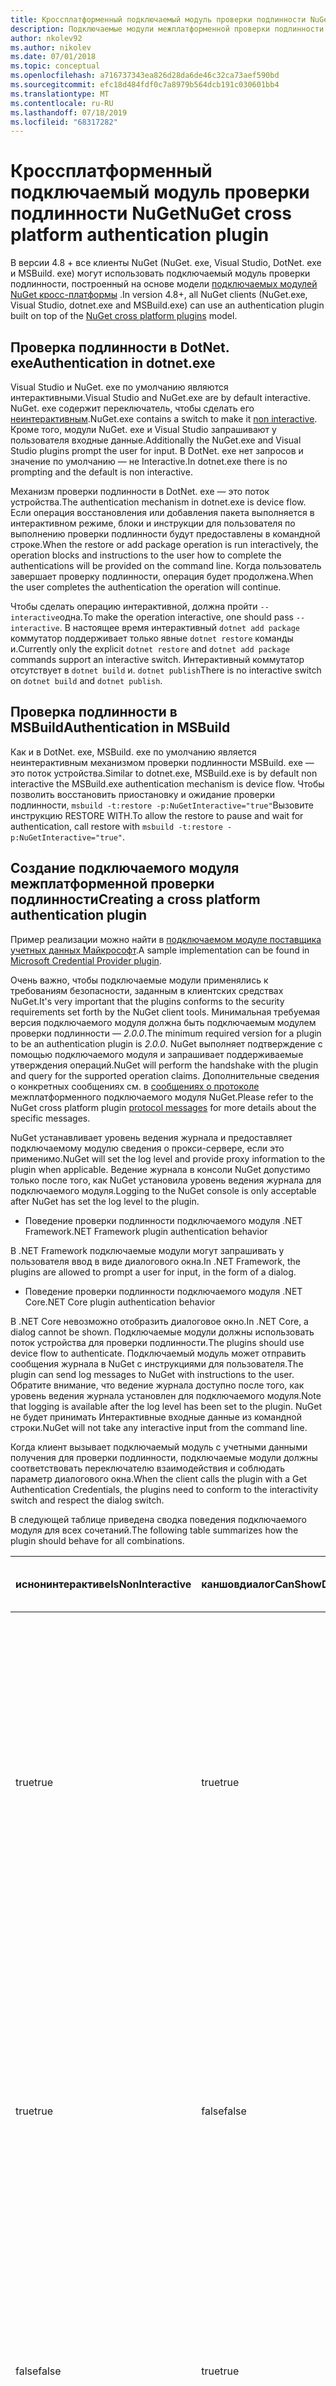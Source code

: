 ```yaml
---
title: Кроссплатформенный подключаемый модуль проверки подлинности NuGet
description: Подключаемые модули межплатформенной проверки подлинности NuGet для NuGet. exe, DotNet. exe, MSBuild. exe и Visual Studio
author: nkolev92
ms.author: nikolev
ms.date: 07/01/2018
ms.topic: conceptual
ms.openlocfilehash: a716737343ea826d28da6de46c32ca73aef590bd
ms.sourcegitcommit: efc18d484fdf0c7a8979b564dcb191c030601bb4
ms.translationtype: MT
ms.contentlocale: ru-RU
ms.lasthandoff: 07/18/2019
ms.locfileid: "68317282"
---
```

# <a name="nuget-cross-platform-authentication-plugin"></a><span data-ttu-id="ca38b-103">Кроссплатформенный подключаемый модуль проверки подлинности NuGet</span><span class="sxs-lookup"><span data-stu-id="ca38b-103">NuGet cross platform authentication plugin</span></span>

<span data-ttu-id="ca38b-104">В версии 4.8 + все клиенты NuGet (NuGet. exe, Visual Studio, DotNet. exe и MSBuild. exe) могут использовать подключаемый модуль проверки подлинности, построенный на основе модели [подключаемых модулей NuGet кросс-платформы](NuGet-Cross-Platform-Plugins.md) .</span><span class="sxs-lookup"><span data-stu-id="ca38b-104">In version 4.8+, all NuGet clients (NuGet.exe, Visual Studio, dotnet.exe and MSBuild.exe) can use an authentication plugin built on top of the [NuGet cross platform plugins](NuGet-Cross-Platform-Plugins.md) model.</span></span>

## <a name="authentication-in-dotnetexe"></a><span data-ttu-id="ca38b-105">Проверка подлинности в DotNet. exe</span><span class="sxs-lookup"><span data-stu-id="ca38b-105">Authentication in dotnet.exe</span></span>

<span data-ttu-id="ca38b-106">Visual Studio и NuGet. exe по умолчанию являются интерактивными.</span><span class="sxs-lookup"><span data-stu-id="ca38b-106">Visual Studio and NuGet.exe are by default interactive.</span></span> <span data-ttu-id="ca38b-107">NuGet. exe содержит переключатель, чтобы сделать его [неинтерактивным](../nuget-exe-CLI-Reference.md).</span><span class="sxs-lookup"><span data-stu-id="ca38b-107">NuGet.exe contains a switch to make it [non interactive](../nuget-exe-CLI-Reference.md).</span></span>
<span data-ttu-id="ca38b-108">Кроме того, модули NuGet. exe и Visual Studio запрашивают у пользователя входные данные.</span><span class="sxs-lookup"><span data-stu-id="ca38b-108">Additionally the NuGet.exe and Visual Studio plugins prompt the user for input.</span></span>
<span data-ttu-id="ca38b-109">В DotNet. exe нет запросов и значение по умолчанию — не Interactive.</span><span class="sxs-lookup"><span data-stu-id="ca38b-109">In dotnet.exe there is no prompting and the default is non interactive.</span></span>

<span data-ttu-id="ca38b-110">Механизм проверки подлинности в DotNet. exe — это поток устройства.</span><span class="sxs-lookup"><span data-stu-id="ca38b-110">The authentication mechanism in dotnet.exe is device flow.</span></span> <span data-ttu-id="ca38b-111">Если операция восстановления или добавления пакета выполняется в интерактивном режиме, блоки и инструкции для пользователя по выполнению проверки подлинности будут предоставлены в командной строке.</span><span class="sxs-lookup"><span data-stu-id="ca38b-111">When the restore or add package operation is run interactively, the operation blocks and instructions to the user how to complete the authentications will be provided on the command line.</span></span>
<span data-ttu-id="ca38b-112">Когда пользователь завершает проверку подлинности, операция будет продолжена.</span><span class="sxs-lookup"><span data-stu-id="ca38b-112">When the user completes the authentication the operation will continue.</span></span>

<span data-ttu-id="ca38b-113">Чтобы сделать операцию интерактивной, должна пройти `--interactive`одна.</span><span class="sxs-lookup"><span data-stu-id="ca38b-113">To make the operation interactive, one should pass `--interactive`.</span></span>
<span data-ttu-id="ca38b-114">В настоящее время интерактивный `dotnet add package` коммутатор поддерживает только явные `dotnet restore` команды и.</span><span class="sxs-lookup"><span data-stu-id="ca38b-114">Currently only the explicit `dotnet restore` and `dotnet add package` commands support an interactive switch.</span></span>
<span data-ttu-id="ca38b-115">Интерактивный коммутатор отсутствует в `dotnet build` и. `dotnet publish`</span><span class="sxs-lookup"><span data-stu-id="ca38b-115">There is no interactive switch on `dotnet build` and `dotnet publish`.</span></span>

## <a name="authentication-in-msbuild"></a><span data-ttu-id="ca38b-116">Проверка подлинности в MSBuild</span><span class="sxs-lookup"><span data-stu-id="ca38b-116">Authentication in MSBuild</span></span>

<span data-ttu-id="ca38b-117">Как и в DotNet. exe, MSBuild. exe по умолчанию является неинтерактивным механизмом проверки подлинности MSBuild. exe — это поток устройства.</span><span class="sxs-lookup"><span data-stu-id="ca38b-117">Similar to dotnet.exe, MSBuild.exe is by default non interactive the MSBuild.exe authentication mechanism is device flow.</span></span>
<span data-ttu-id="ca38b-118">Чтобы позволить восстановить приостановку и ожидание проверки подлинности, `msbuild -t:restore -p:NuGetInteractive="true"`Вызовите инструкцию RESTORE WITH.</span><span class="sxs-lookup"><span data-stu-id="ca38b-118">To allow the restore to pause and wait for authentication, call restore with `msbuild -t:restore -p:NuGetInteractive="true"`.</span></span>

## <a name="creating-a-cross-platform-authentication-plugin"></a><span data-ttu-id="ca38b-119">Создание подключаемого модуля межплатформенной проверки подлинности</span><span class="sxs-lookup"><span data-stu-id="ca38b-119">Creating a cross platform authentication plugin</span></span>

<span data-ttu-id="ca38b-120">Пример реализации можно найти в [подключаемом модуле поставщика учетных данных Майкрософт](https://github.com/Microsoft/artifacts-credprovider).</span><span class="sxs-lookup"><span data-stu-id="ca38b-120">A sample implementation can be found in [Microsoft Credential Provider plugin](https://github.com/Microsoft/artifacts-credprovider).</span></span>

<span data-ttu-id="ca38b-121">Очень важно, чтобы подключаемые модули применялись к требованиям безопасности, заданным в клиентских средствах NuGet.</span><span class="sxs-lookup"><span data-stu-id="ca38b-121">It's very important that the plugins conforms to the security requirements set forth by the NuGet client tools.</span></span>
<span data-ttu-id="ca38b-122">Минимальная требуемая версия подключаемого модуля должна быть подключаемым модулем проверки подлинности — *2.0.0*.</span><span class="sxs-lookup"><span data-stu-id="ca38b-122">The minimum required version for a plugin to be an authentication plugin is *2.0.0*.</span></span>
<span data-ttu-id="ca38b-123">NuGet выполняет подтверждение с помощью подключаемого модуля и запрашивает поддерживаемые утверждения операций.</span><span class="sxs-lookup"><span data-stu-id="ca38b-123">NuGet will perform the handshake with the plugin and query for the supported operation claims.</span></span>
<span data-ttu-id="ca38b-124">Дополнительные сведения о конкретных сообщениях см. в [сообщениях о протоколе](NuGet-Cross-Platform-Plugins.md#protocol-messages-index) межплатформенного подключаемого модуля NuGet.</span><span class="sxs-lookup"><span data-stu-id="ca38b-124">Please refer to the NuGet cross platform plugin [protocol messages](NuGet-Cross-Platform-Plugins.md#protocol-messages-index) for more details about the specific messages.</span></span>

<span data-ttu-id="ca38b-125">NuGet устанавливает уровень ведения журнала и предоставляет подключаемому модулю сведения о прокси-сервере, если это применимо.</span><span class="sxs-lookup"><span data-stu-id="ca38b-125">NuGet will set the log level and provide proxy information to the plugin when applicable.</span></span>
<span data-ttu-id="ca38b-126">Ведение журнала в консоли NuGet допустимо только после того, как NuGet установила уровень ведения журнала для подключаемого модуля.</span><span class="sxs-lookup"><span data-stu-id="ca38b-126">Logging to the NuGet console is only acceptable after NuGet has set the log level to the plugin.</span></span>

- <span data-ttu-id="ca38b-127">Поведение проверки подлинности подключаемого модуля .NET Framework</span><span class="sxs-lookup"><span data-stu-id="ca38b-127">.NET Framework plugin authentication behavior</span></span>

<span data-ttu-id="ca38b-128">В .NET Framework подключаемые модули могут запрашивать у пользователя ввод в виде диалогового окна.</span><span class="sxs-lookup"><span data-stu-id="ca38b-128">In .NET Framework, the plugins are allowed to prompt a user for input, in the form of a dialog.</span></span>

- <span data-ttu-id="ca38b-129">Поведение проверки подлинности подключаемого модуля .NET Core</span><span class="sxs-lookup"><span data-stu-id="ca38b-129">.NET Core plugin authentication behavior</span></span>

<span data-ttu-id="ca38b-130">В .NET Core невозможно отобразить диалоговое окно.</span><span class="sxs-lookup"><span data-stu-id="ca38b-130">In .NET Core, a dialog cannot be shown.</span></span> <span data-ttu-id="ca38b-131">Подключаемые модули должны использовать поток устройства для проверки подлинности.</span><span class="sxs-lookup"><span data-stu-id="ca38b-131">The plugins should use device flow to authenticate.</span></span>
<span data-ttu-id="ca38b-132">Подключаемый модуль может отправить сообщения журнала в NuGet с инструкциями для пользователя.</span><span class="sxs-lookup"><span data-stu-id="ca38b-132">The plugin can send log messages to NuGet with instructions to the user.</span></span>
<span data-ttu-id="ca38b-133">Обратите внимание, что ведение журнала доступно после того, как уровень ведения журнала установлен для подключаемого модуля.</span><span class="sxs-lookup"><span data-stu-id="ca38b-133">Note that logging is available after the log level has been set to the plugin.</span></span>
<span data-ttu-id="ca38b-134">NuGet не будет принимать Интерактивные входные данные из командной строки.</span><span class="sxs-lookup"><span data-stu-id="ca38b-134">NuGet will not take any interactive input from the command line.</span></span>

<span data-ttu-id="ca38b-135">Когда клиент вызывает подключаемый модуль с учетными данными получения для проверки подлинности, подключаемые модули должны соответствовать переключателю взаимодействия и соблюдать параметр диалогового окна.</span><span class="sxs-lookup"><span data-stu-id="ca38b-135">When the client calls the plugin with a Get Authentication Credentials, the plugins need to conform to the interactivity switch and respect the dialog switch.</span></span> 

<span data-ttu-id="ca38b-136">В следующей таблице приведена сводка поведения подключаемого модуля для всех сочетаний.</span><span class="sxs-lookup"><span data-stu-id="ca38b-136">The following table summarizes how the plugin should behave for all combinations.</span></span>

| <span data-ttu-id="ca38b-137">иснонинтерактиве</span><span class="sxs-lookup"><span data-stu-id="ca38b-137">IsNonInteractive</span></span> | <span data-ttu-id="ca38b-138">каншовдиалог</span><span class="sxs-lookup"><span data-stu-id="ca38b-138">CanShowDialog</span></span> | <span data-ttu-id="ca38b-139">Поведение подключаемого модуля</span><span class="sxs-lookup"><span data-stu-id="ca38b-139">Plugin behavior</span></span> |
| ---------------- | ------------- | --------------- |
| <span data-ttu-id="ca38b-140">true</span><span class="sxs-lookup"><span data-stu-id="ca38b-140">true</span></span> | <span data-ttu-id="ca38b-141">true</span><span class="sxs-lookup"><span data-stu-id="ca38b-141">true</span></span> | <span data-ttu-id="ca38b-142">Параметр Иснонинтерактиве имеет приоритет над параметром диалогового окна.</span><span class="sxs-lookup"><span data-stu-id="ca38b-142">The IsNonInteractive switch takes precedence over the dialog switch.</span></span> <span data-ttu-id="ca38b-143">Подключаемому модулю не разрешено открывать диалоговое окно.</span><span class="sxs-lookup"><span data-stu-id="ca38b-143">The plugin is not allowed to pop a dialog.</span></span> <span data-ttu-id="ca38b-144">Это сочетание допустимо только для подключаемых модулей .NET Framework</span><span class="sxs-lookup"><span data-stu-id="ca38b-144">This combination is only valid for .NET Framework plugins</span></span> |
| <span data-ttu-id="ca38b-145">true</span><span class="sxs-lookup"><span data-stu-id="ca38b-145">true</span></span> | <span data-ttu-id="ca38b-146">false</span><span class="sxs-lookup"><span data-stu-id="ca38b-146">false</span></span> | <span data-ttu-id="ca38b-147">Параметр Иснонинтерактиве имеет приоритет над параметром диалогового окна.</span><span class="sxs-lookup"><span data-stu-id="ca38b-147">The IsNonInteractive switch takes precedence over the dialog switch.</span></span> <span data-ttu-id="ca38b-148">Не допускается блокирование подключаемого модуля.</span><span class="sxs-lookup"><span data-stu-id="ca38b-148">The plugin is not allowed to block.</span></span> <span data-ttu-id="ca38b-149">Это сочетание допустимо только для подключаемых модулей .NET Core</span><span class="sxs-lookup"><span data-stu-id="ca38b-149">This combination is only valid for .NET Core plugins</span></span> |
| <span data-ttu-id="ca38b-150">false</span><span class="sxs-lookup"><span data-stu-id="ca38b-150">false</span></span> | <span data-ttu-id="ca38b-151">true</span><span class="sxs-lookup"><span data-stu-id="ca38b-151">true</span></span> | <span data-ttu-id="ca38b-152">Подключаемый модуль должен отображать диалоговое окно.</span><span class="sxs-lookup"><span data-stu-id="ca38b-152">The plugin should show a dialog.</span></span> <span data-ttu-id="ca38b-153">Это сочетание допустимо только для подключаемых модулей .NET Framework</span><span class="sxs-lookup"><span data-stu-id="ca38b-153">This combination is only valid for .NET Framework plugins</span></span> |
| <span data-ttu-id="ca38b-154">false</span><span class="sxs-lookup"><span data-stu-id="ca38b-154">false</span></span> | <span data-ttu-id="ca38b-155">false</span><span class="sxs-lookup"><span data-stu-id="ca38b-155">false</span></span> | <span data-ttu-id="ca38b-156">Подключаемый модуль должен отображать диалоговое окно или не может его отобразить.</span><span class="sxs-lookup"><span data-stu-id="ca38b-156">The plugin should/can not show a dialog.</span></span> <span data-ttu-id="ca38b-157">Подключаемый модуль должен использовать поток устройства для проверки подлинности, записывая сообщение инструкции через средство ведения журнала.</span><span class="sxs-lookup"><span data-stu-id="ca38b-157">The plugin should use device flow to authenticate by logging an instruction message via the logger.</span></span> <span data-ttu-id="ca38b-158">Это сочетание допустимо только для подключаемых модулей .NET Core</span><span class="sxs-lookup"><span data-stu-id="ca38b-158">This combination is only valid for .NET Core plugins</span></span> |

<span data-ttu-id="ca38b-159">Перед созданием подключаемого модуля Ознакомьтесь со следующими спецификациями.</span><span class="sxs-lookup"><span data-stu-id="ca38b-159">Please refer to the following specs before writing a plugin.</span></span>

- [<span data-ttu-id="ca38b-160">Подключаемый модуль скачивания пакетов NuGet</span><span class="sxs-lookup"><span data-stu-id="ca38b-160">NuGet Package Download Plugin</span></span>](https://github.com/NuGet/Home/wiki/NuGet-Package-Download-Plugin)
- [<span data-ttu-id="ca38b-161">Подключаемый модуль Plat проверки подлинности NuGet</span><span class="sxs-lookup"><span data-stu-id="ca38b-161">NuGet cross plat authentication plugin</span></span>](https://github.com/NuGet/Home/wiki/NuGet-cross-plat-authentication-plugin)
